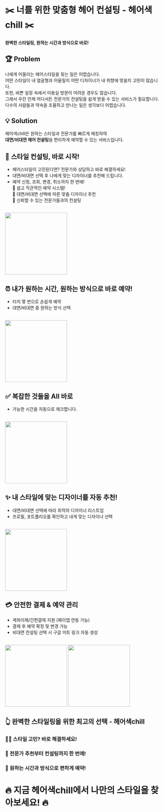 # ✂️ 너를 위한 맞춤형 헤어 컨설팅 - 헤어색chill ✂️

**완벽한 스타일링, 원하는 시간과 방식으로 바로!**


## 🏆 Problem

  나에게 어울리는 헤어스타일을 찾는 일은 어렵습니다.
  <br>어떤 스타일이 내 얼굴형과 어울릴지 어떤 디자이너가 내 취향에 맞을지 고민이 많습니다.
  <br>또한, 바쁜 일정 속에서 미용실 방문이 어려운 경우도 많습니다.
  <br>그래서 우린 언제 어디서든 전문가의 컨설팅을 쉽게 받을 수 있는 서비스가 필요합니다.
  <br>다수의 사람들과 약속을 조율하고 만나는 일은 생각보다 어렵습니다. 

## 💡 Solution

  헤어색chill은 원하는 스타일과 전문가를 빠르게 매칭하여
  <br>**대면/비대면 헤어 컨설팅**을 편리하게 예약할 수 있는 서비스입니다.

## 🚀 스타일 컨설팅, 바로 시작!
  - 헤어스타일이 고민된다면? 전문가와 상담하고 바로 해결하세요!
  - 대면/비대면 선택 후 나에게 맞는 디자이너를 추천해 드립니다.
  - 예약 신청, 조회, 변경, 취소까지 한 번에!
  <br>📌 쉽고 직관적인 예약 시스템!
  <br>📌 대면/비대면 선택에 따른 맞춤 디자이너 추천
  <br>📌 신뢰할 수 있는 전문가들과의 컨설팅
  <br>
  <img src="https://github.com/user-attachments/assets/cf0d1d5e-bf2c-4d72-a33d-e629d0f92f54" width="200">  
  <br>

## ⏰ 내가 원하는 시간, 원하는 방식으로 바로 예약!
  - 터치 몇 번으로 손쉽게 예약
  - 대면/비대면 중 원하는 방식 선택
  <br>
  <img src="https://github.com/user-attachments/assets/fbdbfa0f-cab2-4856-9373-56c0648e20c2" width="200">
  <br>

## ✅ 복잡한 것들을 All 바로 
  - 가능한 시간을 자동으로 체크합니다.
  <br>
  <img src="https://github.com/user-attachments/assets/823347be-61f2-411e-98d6-8e11196858de" width="200">
  <br>

## ✨ 내 스타일에 맞는 디자이너를 자동 추천!
  - 대면/비대면 선택에 따라 최적의 디자이너 리스트업
  - 프로필,  포트폴리오를 확인하고 내게 맞는 디자이너 선택
  <br>
  <img src="https://github.com/user-attachments/assets/80b92593-b08c-4044-a675-895ba30415ae" width="200">  
  <br>


## 💳 안전한 결제 & 예약 관리
  - 계좌이제/간편결제 지원 (페이앱 연동 가능)
  - 결제 후 예약 확정 및 변경 가능
  - 비대면 컨설팅 선택 시 구글 미트 링크 자동 생성
  <br>
  <img src="https://github.com/user-attachments/assets/8047f98f-8187-45b8-aa5d-7d6342a5dafa" width="200">
  <img src="https://github.com/user-attachments/assets/9dbba19e-3671-45c9-9d49-07e5d845c1f1" width="200">  
  <br>

## 👆 완벽한 스타일링을 위한 최고의 선택 - 헤어색chill
### 💇‍♀️ 스타일 고민? 바로 해결하세요!
### 🎨 전문가 추천부터 컨설팅까지 한 번에!
### 📅 원하는 시간과 방식으로 편하게 예약!

# 🔥 지금 헤어색chill에서 나만의 스타일을 찾아보세요! 🔥
